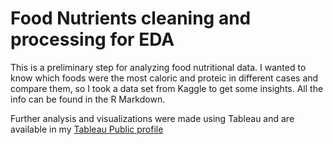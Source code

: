 # Food Nutrients cleaning and processing for EDA
This is a preliminary step for analyzing food nutritional data. I wanted to know which foods were the most caloric and proteic in different cases and compare them, so I took a data set from Kaggle to get some insights. All the info can be found in the R Markdown.

Further analysis and visualizations were made using Tableau and are available in my [Tableau Public profile](https://public.tableau.com/views/FoodsNutritionalFacts/Historia1?:language=es-ES&:sid=&:redirect=auth&:display_count=n&:origin=viz_share_link)

